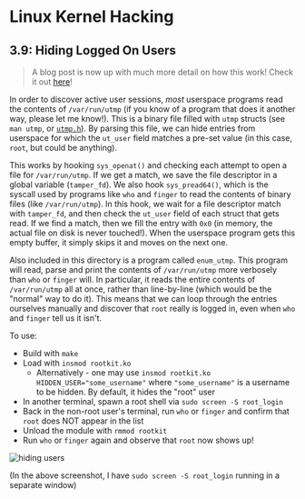 # Linux Kernel Hacking

## 3.9: Hiding Logged On Users

> A blog post is now up with much more detail on how this work! Check it out [here](https://xcellerator.github.io/posts/linux_rootkits_09/)!

In order to discover active user sessions, *most* userspace programs read the contents of `/var/run/utmp` (if you know of a program that does it another way, please let me know!). This is a binary file filled with `utmp` structs (see `man utmp`, or [`utmp.h`](./utmp.h)). By parsing this file, we can hide entries from userspace for which the `ut_user` field matches a pre-set value (in this case, `root`, but could be anything).

This works by hooking `sys_openat()` and checking each attempt to open a file for `/var/run/utmp`. If we get a match, we save the file descriptor in a global variable (`tamper_fd`). We also hook `sys_pread64()`, which is the syscall used by programs like `who` and `finger` to read the contents of binary files (like `/var/run/utmp`). In this hook, we wait for a file descriptor match with `tamper_fd`, and then check the `ut_user` field of each struct that gets read. If we find a match, then we fill the entry with `0x0` (in memory, the actual file on disk is never touched!). When the userspace program gets this empty buffer, it simply skips it and moves on the next one.

Also included in this directory is a program called `enum_utmp`. This program will read, parse and print the contents of `/var/run/utmp` more verbosely than `who` or `finger` will. In particular, it reads the entire contents of `/var/run/utmp` all at once, rather than line-by-line (which would be the "normal" way to do it). This means that we can loop through the entries ourselves manually and discover that `root` really is logged in, even when `who` and `finger` tell us it isn't.

To use:
* Build with `make`
* Load with `insmod rootkit.ko`
  * Alternatively - one may use `insmod rootkit.ko HIDDEN_USER="some_username"` where `"some_username"` is a username to be hidden. By default, it hides the "root" user
* In another terminal, spawn a root shell via `sudo screen -S root_login`
* Back in the non-root user's terminal, run `who` or `finger` and confirm that `root` does NOT appear in the list
* Unload the module with `rmmod rootkit`
* Run `who` or `finger` again and observe that `root` now shows up!

![hiding users](./hiding_logged_in_users.png)

(In the above screenshot, I have `sudo screen -S root_login` running in a separate window)
